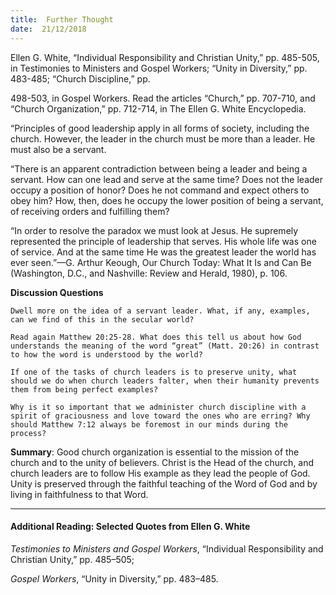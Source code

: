 ```yaml
---
title:  Further Thought
date:  21/12/2018
---
```


Ellen G. White, “Individual Responsibility and Christian Unity,” pp. 485-505, in Testimonies to Ministers and Gospel Workers; “Unity in Diversity,” pp. 483-485; “Church Discipline,” pp.

498-503, in Gospel Workers. Read the articles “Church,” pp. 707-710, and “Church Organization,” pp. 712-714, in The Ellen G. White Encyclopedia.

“Principles of good leadership apply in all forms of society, including the church. However, the leader in the church must be more than a leader. He must also be a servant.

“There is an apparent contradiction between being a leader and being a servant. How can one lead and serve at the same time? Does not the leader occupy a position of honor? Does he not command and expect others to obey him? How, then, does he occupy the lower position of being a servant, of receiving orders and fulfilling them?

“In order to resolve the paradox we must look at Jesus. He supremely represented the principle of leadership that serves. His whole life was one of service. And at the same time He was the greatest leader the world has ever seen.”—G. Arthur Keough, Our Church Today: What It Is and Can Be (Washington, D.C., and Nashville: Review and Herald, 1980), p. 106.

**Discussion Questions**

`Dwell more on the idea of a servant leader. What, if any, examples, can we find of this in the secular world?`

`Read again Matthew 20:25-28. What does this tell us about how God understands the meaning of the word “great” (Matt. 20:26) in contrast to how the word is understood by the world?`

`If one of the tasks of church leaders is to preserve unity, what should we do when church leaders falter, when their humanity prevents them from being perfect examples?`

`Why is it so important that we administer church discipline with a spirit of graciousness and love toward the ones who are erring? Why should Matthew 7:12 always be foremost in our minds during the process?`

**Summary**: Good church organization is essential to the mission of the church and to the unity of believers. Christ is the Head of the church, and church leaders are to follow His example as they lead the people of God. Unity is preserved through the faithful teaching of the Word of God and by living in faithfulness to that Word.

---

#### Additional Reading: Selected Quotes from Ellen G. White

_Testimonies to Ministers and Gospel Workers_, “Individual Responsibility and Christian Unity,” pp. 485–505;

_Gospel Workers_, “Unity in Diversity,” pp. 483–485. 